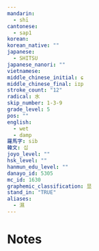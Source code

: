 ```yaml
---
mandarin:
  - shī
cantonese:
  - sap1
korean:
korean_native: ""
japanese:
  - SHITSU
japanese_nanori: ""
vietnamese:
middle_chinese_initial: ɕ
middle_chinese_final: iɪp
stroke_count: "12"
radical: 水
skip_number: 1-3-9
grade_level: 5
pos: ""
english:
  - wet
  - damp
羅馬字: sib
韓文: 십
joyo_level: ""
hsk_level: ""
hanmun_edu_level: ""
danayo_id: 5305
mc_id: 1630
graphemic_classification: 显
stand_in: "TRUE"
aliases:
  - 濕
---
```


# Notes
